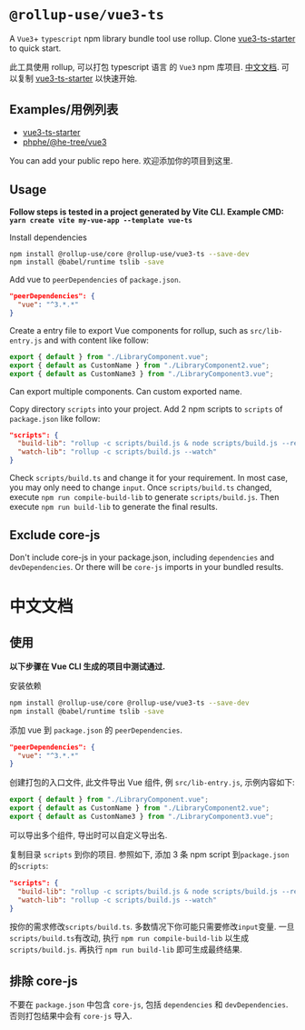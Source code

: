 # `@rollup-use/vue3-ts`

A `Vue3`+ `typescript` npm library bundle tool use rollup. Clone [vue3-ts-starter](../vue3-ts-starter) to quick start.

此工具使用 rollup, 可以打包 typescript 语言 的 `Vue3` npm 库项目. [中文文档](#zh). 可以复制 [vue3-ts-starter](../vue3-ts-starter) 以快速开始.

## Examples/用例列表

- [vue3-ts-starter](../vue3-ts-starter)
- [phphe/@he-tree/vue3](https://github.com/phphe/he-tree/tree/master/packages/vue3)

You can add your public repo here. 欢迎添加你的项目到这里.

## Usage

**Follow steps is tested in a project generated by Vite CLI. Example CMD: `yarn create vite my-vue-app --template vue-ts`**

Install dependencies

```sh
npm install @rollup-use/core @rollup-use/vue3-ts --save-dev
npm install @babel/runtime tslib -save
```

Add vue to `peerDependencies` of `package.json`.

```json
"peerDependencies": {
  "vue": "^3.*.*"
}
```

Create a entry file to export Vue components for rollup, such as `src/lib-entry.js` and with content like follow:

```js
export { default } from "./LibraryComponent.vue";
export { default as CustomName } from "./LibraryComponent2.vue";
export { default as CustomName3 } from "./LibraryComponent3.vue";
```

Can export multiple components. Can custom exported name.

Copy directory `scripts` into your project. Add 2 npm scripts to `scripts` of `package.json` like follow:

```json
"scripts": {
  "build-lib": "rollup -c scripts/build.js & node scripts/build.js --report",
  "watch-lib": "rollup -c scripts/build.js --watch"
}
```

Check `scripts/build.ts` and change it for your requirement. In most case, you may only need to change `input`. Once `scripts/build.ts` changed, execute `npm run compile-build-lib` to generate `scripts/build.js`. Then execute `npm run build-lib` to generate the final results.

## Exclude core-js

Don't include core-js in your package.json, including `dependencies` and `devDependencies`. Or there will be `core-js` imports in your bundled results.

# 中文文档<a name="zh"></a>

## 使用

**以下步骤在 Vue CLI 生成的项目中测试通过.**

安装依赖

```sh
npm install @rollup-use/core @rollup-use/vue3-ts --save-dev
npm install @babel/runtime tslib -save
```

添加 vue 到 `package.json` 的 `peerDependencies`.

```json
"peerDependencies": {
  "vue": "^3.*.*"
}
```

创建打包的入口文件, 此文件导出 Vue 组件, 例 `src/lib-entry.js`, 示例内容如下:

```js
export { default } from "./LibraryComponent.vue";
export { default as CustomName } from "./LibraryComponent2.vue";
export { default as CustomName3 } from "./LibraryComponent3.vue";
```

可以导出多个组件, 导出时可以自定义导出名.

复制目录 `scripts` 到你的项目. 参照如下, 添加 3 条 npm script 到`package.json`的`scripts`:

```json
"scripts": {
  "build-lib": "rollup -c scripts/build.js & node scripts/build.js --report",
  "watch-lib": "rollup -c scripts/build.js --watch"
}
```

按你的需求修改`scripts/build.ts`. 多数情况下你可能只需要修改`input`变量. 一旦`scripts/build.ts`有改动, 执行 `npm run compile-build-lib` 以生成 `scripts/build.js`. 再执行 `npm run build-lib` 即可生成最终结果.

## 排除 core-js

不要在 `package.json` 中包含 `core-js`, 包括 `dependencies` 和 `devDependencies`. 否则打包结果中会有 `core-js` 导入.
